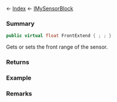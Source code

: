 ← [Index](Api-Index) ← [IMySensorBlock](Sandbox.ModAPI.Ingame.IMySensorBlock)

### Summary

```csharp
public virtual float FrontExtend { ; ; }
```

Gets or sets the front range of the sensor.

### Returns

### Example

### Remarks

